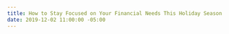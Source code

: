 ```yaml
---
title: How to Stay Focused on Your Financial Needs This Holiday Season
date: 2019-12-02 11:00:00 -05:00
---
```


